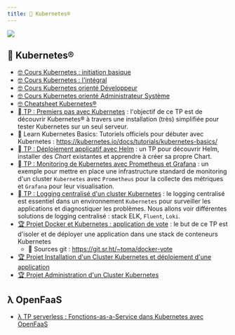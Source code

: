 ```yaml
---
title: 󱃾 Kubernetes® 
---
```


![](@assets/undraw/undraw_container-ship_t6yx.svg)

## 󱃾 Kubernetes® 

- [🤓 Cours Kubernetes : initiation basique](/k8s/cours-mini)
- [🤓 Cours Kubernetes : l'intégral](/k8s/cours)
- [🤓 Cours Kubernetes orienté Développeur](/k8s/cours-dev)
- [🤓 Cours Kubernetes orienté Administrateur Système](/k8s/cours-admin)
- [🤓 Cheatsheet Kubernetes®](/k8s/cheatsheet)
- [󱃾  TP : Premiers pas avec Kubernetes](/k8s/tp) : l'objectif de ce TP est de découvrir Kubernetes® à travers une installation (très) simplifiée pour tester Kubernetes sur un seul serveur.
- 󱃾  Learn Kubernetes Basics: Tutoriels officiels pour débuter avec Kubernetes : <https://kubernetes.io/docs/tutorials/kubernetes-basics/>
- [󱃾  TP : Déploiement applicatif avec Helm](/k8s/tp-helm) : un TP pour découvrir Helm, installer des _Chart_ existantes et apprendre à créer sa propre Chart.
- [󱃾  TP : Monitoring de Kubernetes avec Prometheus et Grafana](/k8s/tp-prometheus-grafana) : un exemple pour mettre en place une infrastructure standard de monitoring d'un cluster `Kubernetes` avec `Prometheus` pour la collecte des métriques et `Grafana` pour leur visualisation.
- [󱃾  TP : Logging centralisé d'un cluster Kubernetes](/k8s/tp-elk) : le logging centralisé est essentiel dans un environnement `Kubernetes` pour surveiller les applications et diagnostiquer les problèmes. Nous allons voir différentes solutions de logging centralisé : stack ELK, `Fluent`, `Loki`.
- [🏆 Projet Docker et Kubernetes : application de vote](/k8s/projet-vote) : le but de ce TP est d'isoler et de déployer une application dans une stack de conteneurs Kubernetes
  -  Sources git : <https://git.sr.ht/~toma/docker-vote>
- [🏆 Projet Installation d'un Cluster Kubernetes et déploiement d'une application](/k8s/projet-install)
- [🏆 Projet Administration d'un Cluster Kubernetes](/k8s/tp-administration)

## λ OpenFaaS

- [λ TP serverless : Fonctions-as-a-Service dans Kubernetes avec OpenFaaS](/k8s/openfaas-tp)

